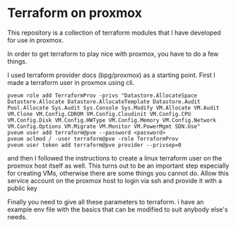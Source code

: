# Terraform on proxmox

This repository is a collection of terraform modules that I have developed for use in proxmox. 

In order to get terraform to play nice with proxmox, you have to do a few things.

I used terraform provider docs (bpg/proxmox) as a starting point. First I made a terraform user in proxmox using cli.

```
pveum role add TerraformProv -privs "Datastore.AllocateSpace Datastore.Allocate Datastore.AllocateTemplate Datastore.Audit Pool.Allocate Sys.Audit Sys.Console Sys.Modify VM.Allocate VM.Audit VM.Clone VM.Config.CDROM VM.Config.Cloudinit VM.Config.CPU VM.Config.Disk VM.Config.HWType VM.Config.Memory VM.Config.Network VM.Config.Options VM.Migrate VM.Monitor VM.PowerMgmt SDN.Use"
pveum user add terraform@pve --password <password>
pveum aclmod / -user terraform@pve -role TerraformProv
pveum user token add terraform@pve provider --privsep=0
```

and then I followed the instructions to create a linux terraform user on the proxmox host itself as well. This turns out to be an important step especially for creating VMs, otherwise there are some things you cannot do. Allow this service account on the proxmox host to login via ssh and provide it with a public key

Finally you need to give all these parameters to terraform. i have an example env file with the basics that can be modified to suit anybody else's needs.


